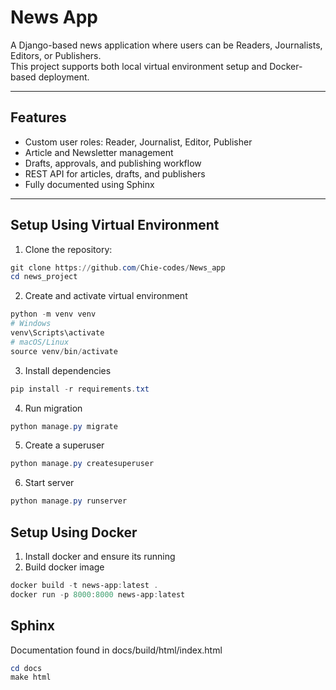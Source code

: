 # News App

A Django-based news application where users can be Readers, Journalists, Editors, or Publishers.  
This project supports both local virtual environment setup and Docker-based deployment.

---

## Features

- Custom user roles: Reader, Journalist, Editor, Publisher  
- Article and Newsletter management  
- Drafts, approvals, and publishing workflow  
- REST API for articles, drafts, and publishers  
- Fully documented using Sphinx  

---

## Setup Using Virtual Environment

1. Clone the repository:
```powershell
git clone https://github.com/Chie-codes/News_app
cd news_project
```
2. Create and activate virtual environment
```powershell
python -m venv venv
# Windows
venv\Scripts\activate
# macOS/Linux
source venv/bin/activate

```
3. Install dependencies
```powershell
pip install -r requirements.txt
```
4. Run migration
```powershell
python manage.py migrate
```
5. Create a superuser
```powershell
python manage.py createsuperuser
```
6. Start server
```powershell
python manage.py runserver
```

## Setup Using Docker

1. Install docker and ensure its running
2. Build docker image
```powershell
docker build -t news-app:latest .
docker run -p 8000:8000 news-app:latest
```

## Sphinx
Documentation found in docs/build/html/index.html

```powershell
cd docs
make html
```
